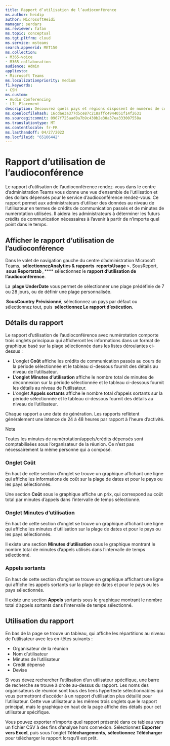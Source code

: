 ```yaml
---
title: Rapport d’utilisation de l’audioconférence
ms.author: heidip
author: MicrosoftHeidi
manager: serdars
ms.reviewer: fafan
ms.topic: conceptual
ms.tgt.pltfrm: cloud
ms.service: msteams
search.appverid: MET150
ms.collection:
- M365-voice
- M365-collaboration
audience: Admin
appliesto:
- Microsoft Teams
ms.localizationpriority: medium
f1.keywords:
- CSH
ms.custom:
- Audio Conferencing
- LIL_Placement
description: Découvrez quels pays et régions disposent de numéros de conférence rendez-vous et comment ils sont attribués automatiquement.
ms.openlocfilehash: 16cdae3a377d5ce87c218affc4944051f14f2631
ms.sourcegitcommit: 0967f725aad0a7b9c430b2e30a37ea333007558a
ms.translationtype: MT
ms.contentlocale: fr-FR
ms.lasthandoff: 04/27/2022
ms.locfileid: "65106442"
---
```

# <a name="audio-conferencing-dial-out-usage-report"></a>Rapport d’utilisation de l’audioconférence

Le rapport d’utilisation de l’audioconférence rendez-vous dans le centre d’administration Teams vous donne une vue d’ensemble de l’utilisation et des dollars dépensés pour le service d’audioconférence rendez-vous. Ce rapport permet aux administrateurs d’utiliser des données au niveau de l’utilisateur en termes de crédits de communication passés et de minutes de numérotation utilisées. Il aidera les administrateurs à déterminer les futurs crédits de communication nécessaires à l’avenir à partir de n’importe quel point dans le temps.

## <a name="view-the-audio-conferencing-dial-out-usage-report"></a>Afficher le rapport d’utilisation de l’audioconférence

Dans le volet de navigation gauche du centre d’administration Microsoft Teams,  **sélectionnezAnalytics & rapports**  **reportsUsage** >. SousReport,  **sous Reportstab** , **** sélectionnez le **rapport d’utilisation de l’audioconférence**.

La  **plage UnderDate** vous permet de sélectionner une plage prédéfinie de 7 ou 28 jours, ou de définir une plage personnalisée.

 **SousCountry Prévisionné**, sélectionnez un pays par défaut ou sélectionnez tout, puis  **sélectionnez Le rapport d’exécution**.

## <a name="report-details"></a>Détails du rapport

Le rapport d’utilisation de l’audioconférence avec numérotation comporte trois onglets principaux qui afficheront les informations dans un format de graphique basé sur la plage sélectionnée dans les listes déroulantes ci-dessus :

- L’onglet **Coût** affiche les crédits de communication passés au cours de la période sélectionnée et le tableau ci-dessous fournit des détails au niveau de l’utilisateur.
- **L’onglet Minutes d’utilisation** affiche le nombre total de minutes de déconnexion sur la période sélectionnée et le tableau ci-dessous fournit les détails au niveau de l’utilisateur.
- L’onglet **Appels sortants** affiche le nombre total d’appels sortants sur la période sélectionnée et le tableau ci-dessous fournit des détails au niveau de l’utilisateur.

Chaque rapport a une date de génération. Les rapports reflètent généralement une latence de 24 à 48 heures par rapport à l’heure d’activité.

> [!NOTE]
> Toutes les minutes de numérotation/appels/crédits dépensés sont comptabilisées sous l’organisateur de la réunion. Ce n’est pas nécessairement la même personne qui a composé.

### <a name="cost-tab"></a>Onglet Coût

En haut de cette section d’onglet se trouve un graphique affichant une ligne qui affiche les informations de coût sur la plage de dates et pour le pays ou les pays sélectionnés.

Une section **Coût** sous le graphique affiche un prix, qui correspond au coût total par minutes d’appels dans l’intervalle de temps sélectionné.

### <a name="minutes-of-use-tab"></a>Onglet Minutes d’utilisation

En haut de cette section d’onglet se trouve un graphique affichant une ligne qui affiche les minutes d’utilisation sur la plage de dates et pour le pays ou les pays sélectionnés.

Il existe une section **Minutes d’utilisation** sous le graphique montrant le nombre total de minutes d’appels utilisés dans l’intervalle de temps sélectionné.

### <a name="dial-out-calls"></a>Appels sortants

En haut de cette section d’onglet se trouve un graphique affichant une ligne qui affiche les appels sortants sur la plage de dates et pour le pays ou les pays sélectionnés.

Il existe une section **Appels** sortants sous le graphique montrant le nombre total d’appels sortants dans l’intervalle de temps sélectionné.

## <a name="using-the-report"></a>Utilisation du rapport

En bas de la page se trouve un tableau, qui affiche les répartitions au niveau de l’utilisateur avec les en-têtes suivants :

- Organisateur de la réunion
- Nom d’utilisateur
- Minutes de l’utilisateur
- Crédit dépensé
- Devise

Si vous devez rechercher l’utilisation d’un utilisateur spécifique, une barre de recherche se trouve à droite au-dessus du rapport. Les noms des organisateurs de réunion sont tous des liens hypertexte sélectionnables qui vous permettront d’accéder à un rapport d’utilisation plus détaillé pour l’utilisateur. Cette vue utilisateur a les mêmes trois onglets que le rapport principal, mais le graphique en haut de la page affiche des détails pour cet utilisateur spécifique.

Vous pouvez exporter n’importe quel rapport présenté dans ce tableau vers un fichier CSV à des fins d’analyse hors connexion. Sélectionnez **Exporter vers Excel**, puis sous l’onglet **Téléchargements**, **sélectionnez Télécharger** pour télécharger le rapport lorsqu’il est prêt.
